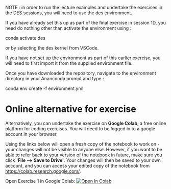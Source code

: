 NOTE : in order to run the lecture examples and undertake the exercises in the DES sessions, you will need to use the des environment.

If you have already set this up as part of the final exercise in session 1D, you need do nothing other than activate the environment using :

conda activate des

or by selecting the des kernel from VSCode.

If you have not set up the environment as part of this earlier exercise, you will need to first import it from the supplied environment file.

Once you have downloaded the repository, navigate to the environment directory in your Ananconda prompt and type :

conda env create -f environment.yml

# Online alternative for exercise

Alternatively, you can undertake the exercise on **Google Colab**, a free online platform for coding exercises. You will need to be logged in to a google account in your browser. 

Using the links below will open a fresh copy of the notebook to work on - your changes will not be visible to anyone else. However, if you want to be able to refer back to your version of the notebook in future, make sure you click **'File --> Save to Drive'**. 
Your changes will then be saved to your own account, and you can access your edited copy of the notebook from https://colab.research.google.com/.

Open Exercise 1 in Google Colab: <a target="_blank" href="https://colab.research.google.com/github/Bergam0t/additional_hsma_notebooks/blob/main/hsma_6_2c_exercise_1.ipynb">
  <img src="https://colab.research.google.com/assets/colab-badge.svg" alt="Open In Colab"/>
</a>


